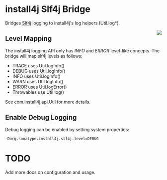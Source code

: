 <!--

    Copyright (c) 2007-2014 Sonatype, Inc. All rights reserved.

    This program is licensed to you under the Apache License Version 2.0,
    and you may not use this file except in compliance with the Apache License Version 2.0.
    You may obtain a copy of the Apache License Version 2.0 at http://www.apache.org/licenses/LICENSE-2.0.

    Unless required by applicable law or agreed to in writing,
    software distributed under the Apache License Version 2.0 is distributed on an
    "AS IS" BASIS, WITHOUT WARRANTIES OR CONDITIONS OF ANY KIND, either express or implied.
    See the Apache License Version 2.0 for the specific language governing permissions and limitations there under.

-->
# install4j Slf4j Bridge

Bridges [Slf4j](http://slf4j.org) logging to install4j's log helpers (Util.log*).

<img src="../images/slf4j.png" style="float:right"/>

## Level Mapping

The install4j logging API only has _INFO_ and _ERROR_ level-like concepts.
The bridge will map slf4j levels as follows:

* TRACE uses Util.logInfo()
* DEBUG uses Util.logInfo()
* INFO uses Util.logInfo()
* WARN uses Util.logInfo()
* ERROR uses Util.logError()
* Throwables use Util.log()

See [com.install4j.api.Util](http://resources.ej-technologies.com/install4j/help/api/com/install4j/api/Util.html) for more details.

## Enable Debug Logging

Debug logging can be enabled by setting system properties:

    -Dorg.sonatype.install4j.slf4j.level=DEBUG

# TODO

Add more docs on configuration and usage.

<br style="clear:both"/>